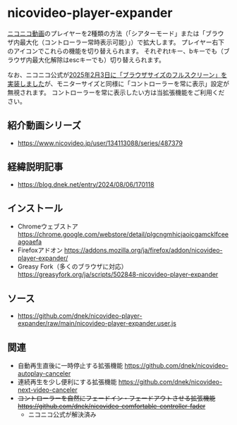 # nicovideo-player-expander
[ニコニコ動画](https://www.nicovideo.jp/video_top)のプレイヤーを2種類の方法（「シアターモード」または「ブラウザ内最大化（コントローラー常時表示可能）」）で拡大します。
プレイヤー右下のアイコンでこれらの機能を切り替えられます。
それぞれtキー、bキーでも（ブラウザ内最大化解除はescキーでも）切り替えられます。

なお、ニコニコ公式が[2025年2月3日に「ブラウザサイズのフルスクリーン」を実装しました](https://blog.nicovideo.jp/niconews/238193.html)が、モニターサイズと同様に「コントローラーを常に表示」設定が無視されます。
コントローラーを常に表示したい方は当拡張機能をご利用ください。

## 紹介動画シリーズ
- https://www.nicovideo.jp/user/134113088/series/487379

## 経緯説明記事
- https://blog.dnek.net/entry/2024/08/06/170118

## インストール
- Chromeウェブストア https://chrome.google.com/webstore/detail/plgcngmhicjaoicgamcklfceeagoaefa
- Firefoxアドオン https://addons.mozilla.org/ja/firefox/addon/nicovideo-player-expander/
- Greasy Fork（多くのブラウザに対応） https://greasyfork.org/ja/scripts/502848-nicovideo-player-expander

## ソース
- https://github.com/dnek/nicovideo-player-expander/raw/main/nicovideo-player-expander.user.js

## 関連
- 自動再生直後に一時停止する拡張機能 https://github.com/dnek/nicovideo-autoplay-canceler
- 連続再生を少し便利にする拡張機能 https://github.com/dnek/nicovideo-next-video-canceler
- ~~コントローラーを自然にフェードイン・フェードアウトさせる拡張機能 https://github.com/dnek/nicovideo-comfortable-controller-fader~~
  - ニコニコ公式が解決済み
